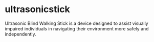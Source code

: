 # ultrasonicstick
Ultrasonic Blind Walking Stick is a device designed to assist visually impaired individuals in navigating their environment more safely and independently.
